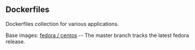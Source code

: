## Dockerfiles

Dockerfiles collection for various applications.

Base images: [fedora / centos](https://github.com/Nightling/docker-base-images)
-- The master branch tracks the latest fedora release.
